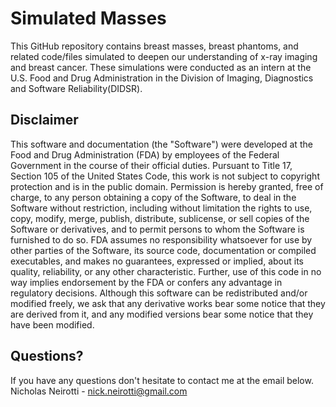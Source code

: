 # Simulated Masses

This GitHub repository contains breast masses, breast phantoms, and related code/files simulated to deepen our understanding of x-ray imaging and breast cancer. These simulations were conducted as an intern at the U.S. Food and Drug Administration in the Division of Imaging, Diagnostics and Software Reliability(DIDSR).

## Disclaimer
This software and documentation (the "Software") were developed at the Food and Drug Administration (FDA) by employees of the Federal Government in the course of their official duties. Pursuant to Title 17, Section 105 of the United States Code, this work is not subject to copyright protection and is in the public domain. Permission is hereby granted, free of charge, to any person obtaining a copy of the Software, to deal in the Software without restriction, including without limitation the rights to use, copy, modify, merge, publish, distribute, sublicense, or sell copies of the Software or derivatives, and to permit persons to whom the Software is furnished to do so. FDA assumes no responsibility whatsoever for use by other parties of the Software, its source code, documentation or compiled executables, and makes no guarantees, expressed or implied, about its quality, reliability, or any other characteristic. Further, use of this code in no way implies endorsement by the FDA or confers any advantage in regulatory decisions. Although this software can be redistributed and/or modified freely, we ask that any derivative works bear some notice that they are derived from it, and any modified versions bear some notice that they have been modified.

## Questions?
If you have any questions don't hesitate to contact me at the email below. \
Nicholas Neirotti - nick.neirotti@gmail.com

